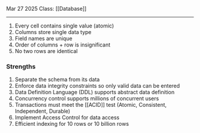 Mar 27 2025
Class: [[Database]]
- - -
1. Every cell contains single value (atomic)
2. Columns store single data type
3. Field names are unique
4. Order of columns + row is insignificant
5. No two rows are identical

### Strengths
1. Separate the schema from its data  
2. Enforce data integrity constraints so only valid data can be entered  
3. Data Definition Language (DDL) supports abstract data definition  
4. Concurrency control supports millions of concurrent users  
5. Transactions must meet the [[ACID]] test (Atomic, Consistent, Independent, Durable)  
6. Implement Access Control for data access  
7. Efficient indexing for 10 rows or 10 billion rows